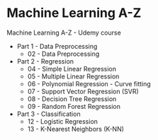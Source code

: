 # Machine Learning A-Z
Machine Learning A-Z - Udemy course

* Part 1 - Data Preprocessing
    * 02 - Data Preprocessing
* Part 2 - Regression
    * 04 - Simple Linear Regression
    * 05 - Multiple Linear Regression
    * 06 - Polynomial Regression - Curve fitting
    * 07 - Support Vector Regression (SVR)
    * 08 - Decision Tree Regression
    * 09 - Random Forest Regression
* Part 3 - Classification
    * 12 - Logistic Regression
    * 13 -  K-Nearest Neighbors (K-NN)
